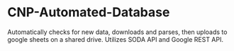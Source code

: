 # CNP-Automated-Database
Automatically checks for new data, downloads and parses, then uploads to google sheets on a shared drive. Utilizes SODA API and Google REST API.
